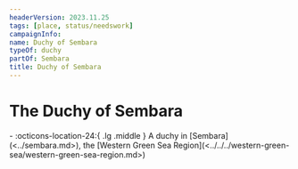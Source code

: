 ```yaml
---
headerVersion: 2023.11.25
tags: [place, status/needswork]
campaignInfo:
name: Duchy of Sembara
typeOf: duchy
partOf: Sembara
title: Duchy of Sembara
---
```

# The Duchy of Sembara
<div class="grid cards ext-narrow-margin ext-one-column" markdown>
-    :octicons-location-24:{ .lg .middle } A duchy in [Sembara](<../sembara.md>), the [Western Green Sea Region](<../../../western-green-sea/western-green-sea-region.md>)  
</div>







